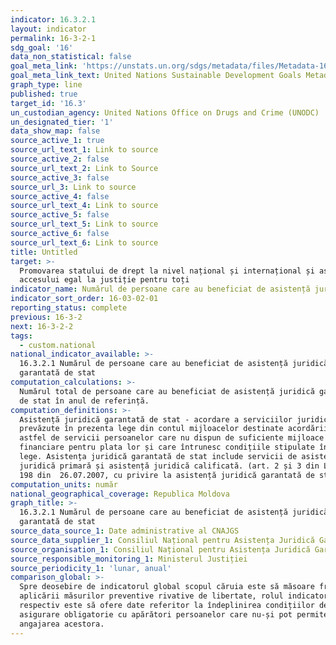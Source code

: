 ```yaml
---
indicator: 16.3.2.1
layout: indicator
permalink: 16-3-2-1
sdg_goal: '16'
data_non_statistical: false
goal_meta_link: 'https://unstats.un.org/sdgs/metadata/files/Metadata-16-03-02.pdf'
goal_meta_link_text: United Nations Sustainable Development Goals Metadata (PDF 209 KB)
graph_type: line
published: true
target_id: '16.3'
un_custodian_agency: United Nations Office on Drugs and Crime (UNODC)
un_designated_tier: '1'
data_show_map: false
source_active_1: true
source_url_text_1: Link to source
source_active_2: false
source_url_text_2: Link to Source
source_active_3: false
source_url_3: Link to source
source_active_4: false
source_url_text_4: Link to source
source_active_5: false
source_url_text_5: Link to source
source_active_6: false
source_url_text_6: Link to source
title: Untitled
target: >-
  Promovarea statului de drept la nivel național și internațional și asigurarea
  accesului egal la justiție pentru toți
indicator_name: Numărul de persoane care au beneficiat de asistență juridică garantată de stat
indicator_sort_order: 16-03-02-01
reporting_status: complete
previous: 16-3-2
next: 16-3-2-2
tags:
  - custom.national
national_indicator_available: >-
  16.3.2.1 Numărul de persoane care au beneficiat de asistență juridică
  garantată de stat
computation_calculations: >-
  Numărul total de persoane care au beneficiat de asistență juridică garantată
  de stat în anul de referință.
computation_definitions: >-
  Asistență juridică garantată de stat - acordare a serviciilor juridice
  prevăzute în prezenta lege din contul mijloacelor destinate acordării unor
  astfel de servicii persoanelor care nu dispun de suficiente mijloace
  financiare pentru plata lor și care întrunesc condițiile stipulate în prezenta
  lege. Asistența juridică garantată de stat include servicii de asistență
  juridică primară și asistență juridică calificată. (art. 2 și 3 din Legea nr.
  198 din  26.07.2007, cu privire la asistență juridică garantată de stat)
computation_units: număr
national_geographical_coverage: Republica Moldova
graph_title: >-
  16.3.2.1 Numărul de persoane care au beneficiat de asistență juridică
  garantată de stat
source_data_source_1: Date administrative al CNAJGS
source_data_supplier_1: Consiliul Național pentru Asistența Juridică Garantată de Stat
source_organisation_1: Consiliul Național pentru Asistența Juridică Garantată de Stat
source_responsible_monitoring_1: Ministerul Justiției
source_periodicity_1: 'lunar, anual'
comparison_global: >-
  Spre deosebire de indicatorul global scopul căruia este să măsoare frecvența
  aplicării măsurilor preventive rivative de libertate, rolul indicatorului
  respectiv este să ofere date referitor la îndeplinirea condițiilor de
  asigurare obligatorie cu apărători persoanelor care nu-și pot permite
  angajarea acestora.
---
```

